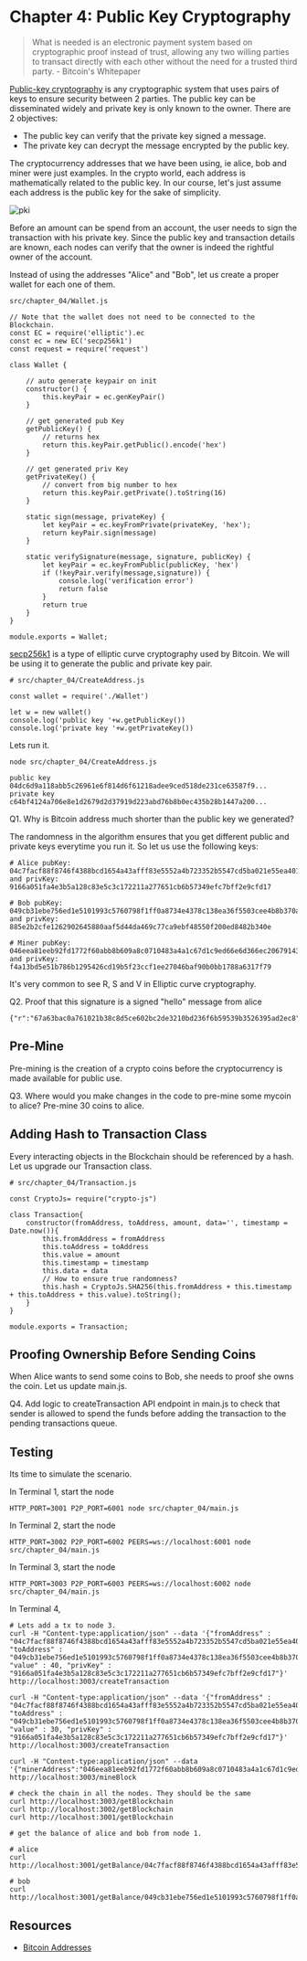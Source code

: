 # Chapter 4: Public Key Cryptography

> What is needed is an electronic payment system based on cryptographic proof instead of trust, allowing any two willing parties to transact directly with each other without the need for a trusted third party. - Bitcoin's Whitepaper

[Public-key cryptography](Public-key_cryptography) is any cryptographic system that uses pairs of keys to ensure security between 2 parties. The public key can be disseminated widely and private key is only known to the owner. There are 2 objectives:

* The public key can verify that the private key signed a message.
* The private key can decrypt the message encrypted by the public key.

The cryptocurrency addresses that we have been using, ie alice, bob and miner were just examples. In the crypto world, each address is mathematically related to the public key. In our course, let's just assume each address is the public key for the sake of simplicity.

![pki](pki.png)

Before an amount can be spend from an account, the user needs to sign the transaction with his private key. Since the public key and transaction details are known, each nodes can verify that the owner is indeed the rightful owner of the account.

Instead of using the addresses "Alice" and "Bob", let us create a proper wallet for each one of them.

```
src/chapter_04/Wallet.js

// Note that the wallet does not need to be connected to the Blockchain.
const EC = require('elliptic').ec
const ec = new EC('secp256k1')
const request = require('request')

class Wallet {

    // auto generate keypair on init
    constructor() {
        this.keyPair = ec.genKeyPair()
    }

    // get generated pub Key
    getPublicKey() {
        // returns hex
        return this.keyPair.getPublic().encode('hex')
    }

    // get generated priv Key
    getPrivateKey() {
        // convert from big number to hex
        return this.keyPair.getPrivate().toString(16)
    }

    static sign(message, privateKey) {
        let keyPair = ec.keyFromPrivate(privateKey, 'hex');
        return keyPair.sign(message)
    }

    static verifySignature(message, signature, publicKey) {
        let keyPair = ec.keyFromPublic(publicKey, 'hex')
        if (!keyPair.verify(message,signature)) {
            console.log('verification error')
            return false
        }
        return true
    }
}

module.exports = Wallet;
```

[secp256k1](https://en.bitcoin.it/wiki/Secp256k1) is a type of elliptic curve cryptography used by Bitcoin. We will be using it to generate the public and private key pair. 

```
# src/chapter_04/CreateAddress.js

const wallet = require('./Wallet')

let w = new wallet()
console.log('public key '+w.getPublicKey())
console.log('private key '+w.getPrivateKey())
```

Lets run it.

```
node src/chapter_04/CreateAddress.js

public key 04dc6d9a118abb5c26961e6f814d6f61218adee9ced518de231ce63587f9...
private key c64bf4124a706e8e1d2679d2d37919d223abd76b8b0ec435b28b1447a200...
```

Q1. Why is Bitcoin address much shorter than the public key we generated?

The randomness in the algorithm ensures that you get different public and private keys everytime you run it. So let us use the following keys:

```
# Alice pubKey: 04c7facf88f8746f4388bcd1654a43afff83e5552a4b723352b5547cd5ba021e55ea4014c5cdec3133652f93a6d032b394387c487ed881cee5ac232bbc754cddec
and privKey: 9166a051fa4e3b5a128c83e5c3c172211a277651cb6b57349efc7bff2e9cfd17

# Bob pubKey: 049cb31ebe756ed1e5101993c5760798f1ff0a8734e4378c138ea36f5503cee4b8b370a028ff3464592bb118a749d8b46f99753729ed64a7a23a0a98bb282c5d75 and privKey: 885e2b2cfe1262902645880aaf5d44da469c77ca9ebf48550f200ed8482b340e

# Miner pubKey: 046eea81eeb92fd1772f60abb8b609a8c0710483a4a1c67d1c9ed66e6d366ec206791437a83812820ca9a1a6a186f3f41d1b3537a6c7a86b02a7db7ad46cc9f6e2 and privKey: f4a13bd5e51b786b1295426cd19b5f23ccf1ee27046baf90b0bb1788a6317f79
```

It's very common to see R, S and V in Elliptic curve cryptography. 

Q2. Proof that this signature is a signed "hello" message from alice

```
{"r":"67a63bac0a761021b38c8d5ce602bc2de3210bd236f6b59539b3526395ad2ec8","s":"ed2edaeb2e1893c78a460a4055ca1f6cae41e1eca6da7ae5ffc44981c33c3c97","recoveryParam":1}
```

## Pre-Mine

Pre-mining is the creation of a crypto coins before the cryptocurrency is made available for public use. 

Q3. Where would you make changes in the code to pre-mine some mycoin to alice? Pre-mine 30 coins to alice.

## Adding Hash to Transaction Class

Every interacting objects in the Blockchain should be referenced by a hash. Let us upgrade our Transaction class.

```
# src/chapter_04/Transaction.js

const CryptoJs= require("crypto-js")

class Transaction{
    constructor(fromAddress, toAddress, amount, data='', timestamp = Date.now()){
        this.fromAddress = fromAddress
        this.toAddress = toAddress
        this.value = amount
        this.timestamp = timestamp
        this.data = data
        // How to ensure true randomness?
        this.hash = CryptoJs.SHA256(this.fromAddress + this.timestamp + this.toAddress + this.value).toString();
    }
}

module.exports = Transaction;
```

## Proofing Ownership Before Sending Coins

When Alice wants to send some coins to Bob, she needs to proof she owns the coin. Let us update main.js.

Q4. Add logic to createTransaction API endpoint in main.js to check that sender is allowed to spend the funds before adding the transaction to the pending transactions queue.

## Testing

Its time to simulate the scenario.

In Terminal 1, start the node

```
HTTP_PORT=3001 P2P_PORT=6001 node src/chapter_04/main.js
```

In Terminal 2, start the node

```
HTTP_PORT=3002 P2P_PORT=6002 PEERS=ws://localhost:6001 node src/chapter_04/main.js 
```

In Terminal 3, start the node

```
HTTP_PORT=3003 P2P_PORT=6003 PEERS=ws://localhost:6002 node src/chapter_04/main.js 
```

In Terminal 4, 

```
# Lets add a tx to node 3.
curl -H "Content-type:application/json" --data '{"fromAddress" : "04c7facf88f8746f4388bcd1654a43afff83e5552a4b723352b5547cd5ba021e55ea4014c5cdec3133652f93a6d032b394387c487ed881cee5ac232bbc754cddec", "toAddress" : "049cb31ebe756ed1e5101993c5760798f1ff0a8734e4378c138ea36f5503cee4b8b370a028ff3464592bb118a749d8b46f99753729ed64a7a23a0a98bb282c5d75", "value" : 40, "privKey" : "9166a051fa4e3b5a128c83e5c3c172211a277651cb6b57349efc7bff2e9cfd17"}' http://localhost:3003/createTransaction

curl -H "Content-type:application/json" --data '{"fromAddress" : "04c7facf88f8746f4388bcd1654a43afff83e5552a4b723352b5547cd5ba021e55ea4014c5cdec3133652f93a6d032b394387c487ed881cee5ac232bbc754cddec", "toAddress" : "049cb31ebe756ed1e5101993c5760798f1ff0a8734e4378c138ea36f5503cee4b8b370a028ff3464592bb118a749d8b46f99753729ed64a7a23a0a98bb282c5d75", "value" : 30, "privKey" : "9166a051fa4e3b5a128c83e5c3c172211a277651cb6b57349efc7bff2e9cfd17"}' http://localhost:3003/createTransaction

curl -H "Content-type:application/json" --data '{"minerAddress":"046eea81eeb92fd1772f60abb8b609a8c0710483a4a1c67d1c9ed66e6d366ec206791437a83812820ca9a1a6a186f3f41d1b3537a6c7a86b02a7db7ad46cc9f6e2"}' http://localhost:3003/mineBlock

# check the chain in all the nodes. They should be the same
curl http://localhost:3003/getBlockchain
curl http://localhost:3002/getBlockchain
curl http://localhost:3001/getBlockchain

# get the balance of alice and bob from node 1.

# alice
curl http://localhost:3001/getBalance/04c7facf88f8746f4388bcd1654a43afff83e5552a4b723352b5547cd5ba021e55ea4014c5cdec3133652f93a6d032b394387c487ed881cee5ac232bbc754cddec

# bob
curl http://localhost:3001/getBalance/049cb31ebe756ed1e5101993c5760798f1ff0a8734e4378c138ea36f5503cee4b8b370a028ff3464592bb118a749d8b46f99753729ed64a7a23a0a98bb282c5d75
```

## Resources

* [Bitcoin Addresses](https://en.bitcoin.it/wiki/Technical_background_of_version_1_Bitcoin_addresses)